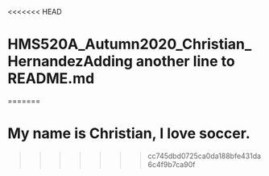 <<<<<<< HEAD
# HMS520A_Autumn2020_Christian_HernandezAdding another line to README.md
=======
# My name is Christian, I love soccer. 
>>>>>>> cc745dbd0725ca0da188bfe431da6c4f9b7ca90f
